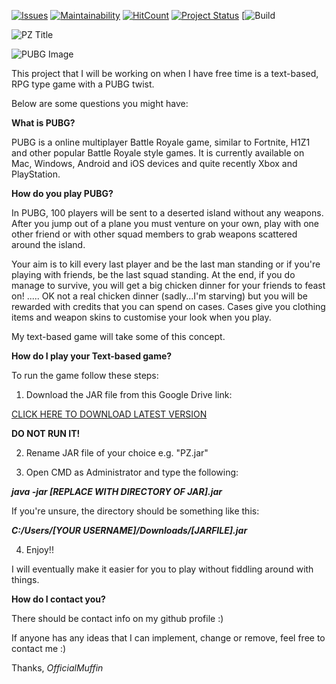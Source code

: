 [![Issues](https://img.shields.io/github/issues/OfficialMuffin/ProjectZeus.svg)](https://shields.io/#/)
[![Maintainability](https://api.codeclimate.com/v1/badges/02465e491486f6c16807/maintainability)](https://codeclimate.com/github/OfficialMuffin/ProjectZeus/maintainability)
[![HitCount](http://hits.dwyl.com/OfficialMuffin/ProjectZeus.svg)](http://hits.dwyl.com/OfficialMuffin/ProjectZeus)
[![Project Status](https://img.shields.io/badge/project%20status-Work_in_Progress-yellow.svg)](https://shields.io/#/)
[![Build](https://travis-ci.org/OfficialMuffin/ProjectZeus.svg?branch=master)

![PZ Title](img/Project_Zeus_Title.png)

![PUBG Image](img/PUBG700x500.png)

This project that I will be working on when I have free time is a text-based, RPG type game with a PUBG twist.

Below are some questions you might have:

**What is PUBG?**

PUBG is a online multiplayer Battle Royale game, similar to Fortnite, H1Z1 and other popular Battle Royale style games. It is currently available on Mac, Windows, Android and iOS devices and quite recently Xbox and PlayStation.

**How do you play PUBG?**

In PUBG, 100 players will be sent to a deserted island without any weapons. After you jump out of a plane you must venture on your own, play with one other friend or with other squad members to grab weapons scattered around the island.

Your aim is to kill every last player and be the last man standing or if you're playing with friends, be the last squad standing. At the end, if you do manage to survive, you will get a big chicken dinner for your friends to feast on! ..... OK not a real chicken dinner (sadly...I'm starving) but you will be rewarded with credits that you can spend on cases. Cases give you clothing items and weapon skins to customise your look when you play.

My text-based game will take some of this concept.

**How do I play your Text-based game?**

To run the game follow these steps:

1) Download the JAR file from this Google Drive link:

[CLICK HERE TO DOWNLOAD LATEST VERSION](https://drive.google.com/open?id=1PYxOPSCKjtJyD-ggceXc1SoT1fUd34YI)

**DO NOT RUN IT!**

2) Rename JAR file of your choice e.g. "PZ.jar"

3) Open CMD as Administrator and type the following:
 
_**java -jar [REPLACE WITH DIRECTORY OF JAR].jar**_

If you're unsure, the directory should be something like this:

_**C:/Users/[YOUR USERNAME]/Downloads/[JARFILE].jar**_

4) Enjoy!!



I will eventually make it easier for you to play without fiddling around with things.

**How do I contact you?**

There should be contact info on my github profile :)

If anyone has any ideas that I can implement, change or remove, feel free to contact me :)

Thanks, *OfficialMuffin*
